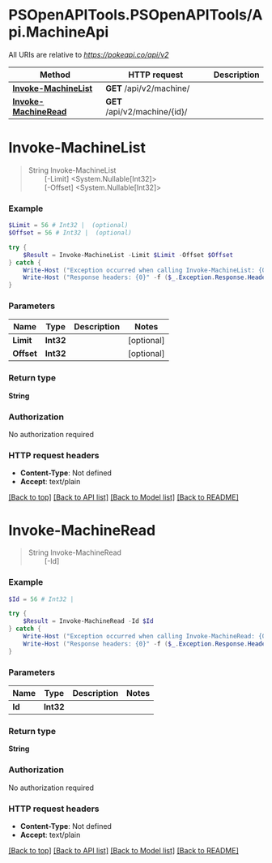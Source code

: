 # PSOpenAPITools.PSOpenAPITools/Api.MachineApi

All URIs are relative to *https://pokeapi.co/api/v2*

Method | HTTP request | Description
------------- | ------------- | -------------
[**Invoke-MachineList**](MachineApi.md#Invoke-MachineList) | **GET** /api/v2/machine/ | 
[**Invoke-MachineRead**](MachineApi.md#Invoke-MachineRead) | **GET** /api/v2/machine/{id}/ | 


<a name="Invoke-MachineList"></a>
# **Invoke-MachineList**
> String Invoke-MachineList<br>
> &nbsp;&nbsp;&nbsp;&nbsp;&nbsp;&nbsp;&nbsp;&nbsp;[-Limit] <System.Nullable[Int32]><br>
> &nbsp;&nbsp;&nbsp;&nbsp;&nbsp;&nbsp;&nbsp;&nbsp;[-Offset] <System.Nullable[Int32]><br>



### Example
```powershell
$Limit = 56 # Int32 |  (optional)
$Offset = 56 # Int32 |  (optional)

try {
    $Result = Invoke-MachineList -Limit $Limit -Offset $Offset
} catch {
    Write-Host ("Exception occurred when calling Invoke-MachineList: {0}" -f ($_.ErrorDetails | ConvertFrom-Json))
    Write-Host ("Response headers: {0}" -f ($_.Exception.Response.Headers | ConvertTo-Json))
}
```

### Parameters

Name | Type | Description  | Notes
------------- | ------------- | ------------- | -------------
 **Limit** | **Int32**|  | [optional] 
 **Offset** | **Int32**|  | [optional] 

### Return type

**String**

### Authorization

No authorization required

### HTTP request headers

 - **Content-Type**: Not defined
 - **Accept**: text/plain

[[Back to top]](#) [[Back to API list]](../README.md#documentation-for-api-endpoints) [[Back to Model list]](../README.md#documentation-for-models) [[Back to README]](../README.md)

<a name="Invoke-MachineRead"></a>
# **Invoke-MachineRead**
> String Invoke-MachineRead<br>
> &nbsp;&nbsp;&nbsp;&nbsp;&nbsp;&nbsp;&nbsp;&nbsp;[-Id] <Int32><br>



### Example
```powershell
$Id = 56 # Int32 | 

try {
    $Result = Invoke-MachineRead -Id $Id
} catch {
    Write-Host ("Exception occurred when calling Invoke-MachineRead: {0}" -f ($_.ErrorDetails | ConvertFrom-Json))
    Write-Host ("Response headers: {0}" -f ($_.Exception.Response.Headers | ConvertTo-Json))
}
```

### Parameters

Name | Type | Description  | Notes
------------- | ------------- | ------------- | -------------
 **Id** | **Int32**|  | 

### Return type

**String**

### Authorization

No authorization required

### HTTP request headers

 - **Content-Type**: Not defined
 - **Accept**: text/plain

[[Back to top]](#) [[Back to API list]](../README.md#documentation-for-api-endpoints) [[Back to Model list]](../README.md#documentation-for-models) [[Back to README]](../README.md)

